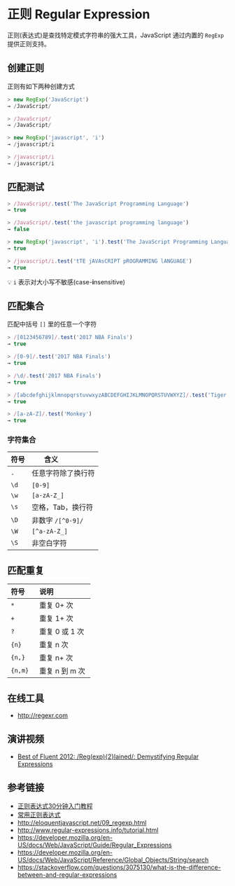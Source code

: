 # 正则 Regular Expression

正则(表达式)是查找特定模式字符串的强大工具，JavaScript 通过内置的 `RegExp` 提供正则支持。

## 创建正则
正则有如下两种创建方式
```javascript
> new RegExp('JavaScript')
→ /JavaScript/

> /JavaScript/
→ /JavaScript/

> new RegExp('javascript', 'i')
→ /javascript/i

> /javascript/i
→ /javascript/i
```

## 匹配测试
```javascript
> /JavaScript/.test('The JavaScript Programming Language')
→ true

> /JavaScript/.test('the javascript programming language')
→ false

> new RegExp('javascript', 'i').test('The JavaScript Programming Language')
→ true

> /javascript/i.test('tTE jAVAsCRIPT pROGRAMMING lANGUAGE')
→ true
```
💡 `i` 表示对大小写不敏感(case-**i**nsensitive)


## 匹配集合
匹配中括号 `[]` 里的任意一个字符
```javascript
> /[0123456789]/.test('2017 NBA Finals')
→ true

> /[0-9]/.test('2017 NBA Finals')
→ true

> /\d/.test('2017 NBA Finals')
→ true
```
```javascript
> /[abcdefghijklmnopqrstuvwxyzABCDEFGHIJKLMNOPQRSTUVWXYZ]/.test('Tiger')
→ true

> /[a-zA-Z]/.test('Monkey')
→ true
```
### 字符集合
| 符号  | 含义              |
|------|-------------------|
| `.`  | 任意字符除了换行符   |
| `\d` | `[0-9]`           |
| `\w` | `[a-zA-Z_]`       |
| `\s` | 空格，Tab，换行符   |
| `\D` | 非数字 `/[^0-9]/`  |
| `\W` | `[^a-zA-Z_]`      |
| `\S` | 非空白字符          |

## 匹配重复

| 符号     | 说明          |
|---------|:--------------|
| `*`     | 重复 0+ 次     |
| `+`     | 重复 1+ 次     |
| `?`     | 重复 0 或 1 次 |
| `{n}`   | 重复 n 次      |
| `{n,}`  | 重复 n+ 次     |
| `{n,m}` | 重复 n 到 m 次 |

## 在线工具
* http://regexr.com

## 演讲视频
* [Best of Fluent 2012: /Reg(exp){2}lained/: Demystifying Regular Expressions](https://www.youtube.com/watch?v=EkluES9Rvak)

## 参考链接
* [正则表达式30分钟入门教程](https://deerchao.net/tutorials/regex/regex.htm)
* [常用正则表达式](http://laifh.com/blog/post/123)
* http://eloquentjavascript.net/09_regexp.html
* http://www.regular-expressions.info/tutorial.html
* https://developer.mozilla.org/en-US/docs/Web/JavaScript/Guide/Regular_Expressions
* https://developer.mozilla.org/en-US/docs/Web/JavaScript/Reference/Global_Objects/String/search
* https://stackoverflow.com/questions/3075130/what-is-the-difference-between-and-regular-expressions

